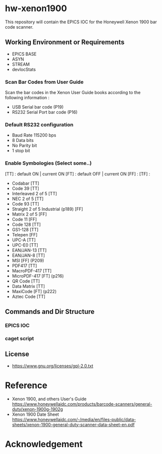 # hw-xenon1900
This repository will contain the EPICS IOC for the Honeywell Xenon 1900 bar code scanner. 


## Working Environment or Requirements

* EPICS BASE 
* ASYN
* STREAM
* devIocStats

### Scan Bar Codes from User Guide

Scan the bar codes in the Xenon User Guide books according to the following information :
* USB Serial bar code (P19)
* RS232 Serial Port bar code (P16)

### Default RS232 configuration
* Baud Rate 115200 bps
* 8 Data bits
* No Parity bit
* 1 stop bit

### Enable Symbologies (Select some..)
[TT] : default ON  | current ON
[FT] : default OFF | current ON
[FF] :
[TF] :

* Codabar [TT]
* Code 39 [TT]
* Interleaved 2 of 5 [TT]
* NEC 2 of 5 [TT]
* Code 93 [TT]
* Straight 2 of 5 Industrial (p189) [FF]
* Matrix 2 of 5 [FF]
* Code 11 [FF]
* Code 128 [TT]
* GS1-128 [TT]
* Telepen [FF]
* UPC-A   [TT]
* UPC-E0  [TT]
* EAN/JAN-13 [TT]
* EAN/JAN-8 [TT]
* MSI       [FF] (P209)
* PDF417    [TT]
* MacroPDF-417 [TT]
* MicroPDF-417 [FT] (p216)
* QR Code  [TT]
* Data Matrix [TT]
* MaxiCode [FT] (p222)
* Aztec Code [TT] 

## Commands and Dir Structure



### EPICS IOC

### caget script


## License
* https://www.gnu.org/licenses/gpl-2.0.txt 

# Reference
* Xenon 1900, and others User's Guide <br />
  https://www.honeywellaidc.com/products/barcode-scanners/general-duty/xenon-1900g-1902g
* Xenon 1900 Date Sheet <br />
  https://www.honeywellaidc.com/-/media/en/files-public/data-sheets/xenon-1900-general-duty-scanner-data-sheet-en.pdf


# Acknowledgement

